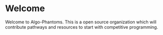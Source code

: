 # Welcome
Welcome to Algo-Phantoms. This is a open source organization which will contribute pathways and resources to start with competitive programming.
